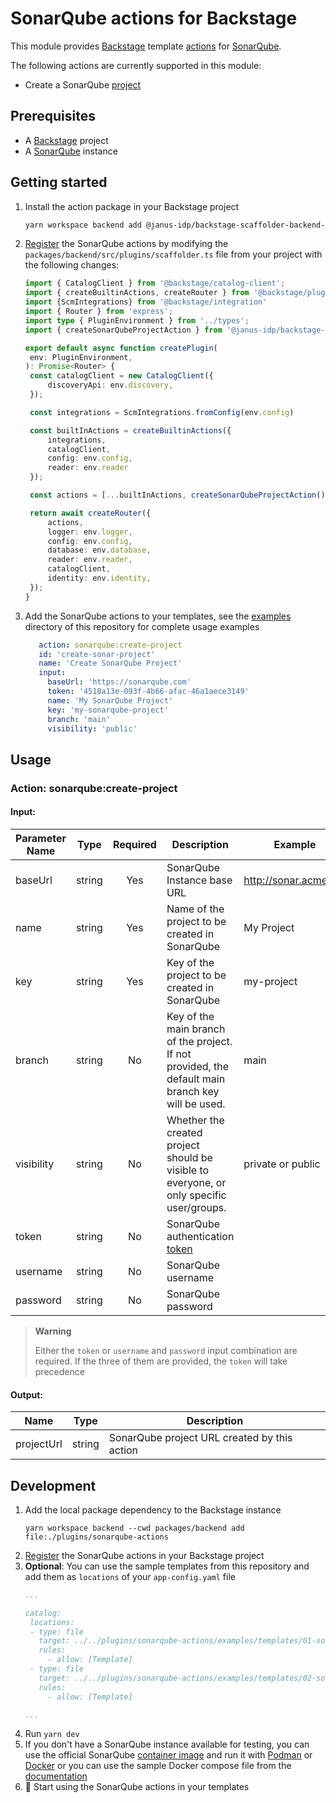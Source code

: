 # SonarQube actions for Backstage

This module provides [Backstage](https://backstage.io/) template [actions](https://backstage.io/docs/features/software-templates/builtin-actions) for [SonarQube](https://docs.sonarqube.org/latest/).

The following actions are currently supported in this module:

- Create a SonarQube [project](https://docs.sonarqube.org/latest/user-guide/project-page/)

## Prerequisites

- A [Backstage](https://backstage.io/docs/getting-started/) project
- A [SonarQube](https://docs.sonarqube.org/latest/) instance

## Getting started

1. Install the action package in your Backstage project
    ```bash
   yarn workspace backend add @janus-idp/backstage-scaffolder-backend-module-sonarqube
   ```
2. [Register](https://backstage.io/docs/features/software-templates/writing-custom-actions#registering-custom-actions) the SonarQube actions by modifying the `packages/backend/src/plugins/scaffolder.ts` file from your project with the following changes:
   ```ts
   import { CatalogClient } from '@backstage/catalog-client';
   import { createBuiltinActions, createRouter } from '@backstage/plugin-scaffolder-backend';
   import {ScmIntegrations} from '@backstage/integration'
   import { Router } from 'express';
   import type { PluginEnvironment } from '../types';
   import { createSonarQubeProjectAction } from '@janus-idp/backstage-scaffolder-backend-module-sonarqube';
   
   export default async function createPlugin(
    env: PluginEnvironment,
   ): Promise<Router> {
    const catalogClient = new CatalogClient({
        discoveryApi: env.discovery,
    });
   
    const integrations = ScmIntegrations.fromConfig(env.config)
   
    const builtInActions = createBuiltinActions({
        integrations,
        catalogClient,
        config: env.config,
        reader: env.reader
    });
   
    const actions = [...builtInActions, createSonarQubeProjectAction()];
   
    return await createRouter({
        actions,
        logger: env.logger,
        config: env.config,
        database: env.database,
        reader: env.reader,
        catalogClient,
        identity: env.identity,
    });
   }
   ```
3. Add the SonarQube actions to your templates, see the [examples](./examples/templates) directory of this repository for complete usage examples
   ```yaml
      action: sonarqube:create-project
      id: 'create-sonar-project'
      name: 'Create SonarQube Project'
      input: 
        baseUrl: 'https://sonarqube.com'
        token: '4518a13e-093f-4b66-afac-46a1aece3149'
        name: 'My SonarQube Project'
        key: 'my-sonarqube-project'
        branch: 'main'
        visibility: 'public'
   ```
## Usage
### Action: sonarqube:create-project

#### Input:
| Parameter Name |  Type  | Required | Description                                                                                                              | Example               |
|----------------|:------:|:--------:|--------------------------------------------------------------------------------------------------------------------------|-----------------------|
| baseUrl        | string |   Yes    | SonarQube Instance base URL                                                                                              | http://sonar.acme.org |
| name           | string |   Yes    | Name of the project to be created in SonarQube                                                                           | My Project            |
| key            | string |   Yes    | Key of the project to be created in SonarQube                                                                            | my-project            |
| branch         | string |    No    | Key of the main branch of the project. If not provided, the default main branch key will be used.                        | main                  |
| visibility     | string |    No    | Whether the created project should be visible to everyone, or only specific user/groups.                                 | private or public     |
| token          | string |    No    | SonarQube authentication [token](https://docs.sonarqube.org/latest/user-guide/user-account/generating-and-using-tokens/) |                       |
| username       | string |    No    | SonarQube username                                                                                                       |                       |
| password       | string |    No    | SonarQube password                                                                                                       |                       |

   > **Warning**
   > 
   > Either the `token` or `username` and `password` input combination are required. 
   > If the three of them are provided, the `token` will take precedence



#### Output:
| Name       |  Type  | Description                                  |
|------------|:------:|----------------------------------------------|
| projectUrl | string | SonarQube project URL created by this action |             |

## Development

1. Add the local package dependency to the Backstage instance
   ```shell
   yarn workspace backend --cwd packages/backend add file:./plugins/sonarqube-actions
   ```
2. [Register](#getting-started) the SonarQube actions in your Backstage project
3. **Optional**: You can use the sample templates from this repository and add them as `locations` of your `app-config.yaml` file
   ```yaml
   ...
   
   catalog:
    locations:
    - type: file
      target: ../../plugins/sonarqube-actions/examples/templates/01-sonar-template.yaml
      rules:
        - allow: [Template]
    - type: file
      target: ../../plugins/sonarqube-actions/examples/templates/02-sonar-template.yaml
      rules:
        - allow: [Template]
   
   ...
   ```
4. Run `yarn dev`
5. If you don't have a SonarQube instance available for testing, you can use the official SonarQube [container image](https://hub.docker.com/_/sonarqube/) and run it with [Podman](https://podman.io/) or [Docker](https://docker.io/) or you can use the sample Docker compose file from the [documentation](https://docs.sonarqube.org/latest/setup-and-upgrade/install-the-server/#installing-sonarqube-from-the-docker-image) 
5. :rocket: Start using the SonarQube actions in your templates
